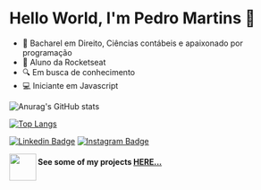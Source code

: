 # Hello World, I'm Pedro Martins :rocket:

- 📘 Bacharel em Direito, Ciências contábeis e apaixonado por programação 
- 🚀 Aluno da Rocketseat
- 🔍 Em busca de conhecimento
- 💻 Iniciante em Javascript

![Anurag's GitHub stats](https://github-readme-stats.vercel.app/api?username=pedromartinsdev&show_icons=false)

[![Top Langs](https://github-readme-stats.vercel.app/api/top-langs/?username=pedromartinsdev&layout=compact&show_icons=false)](https://github.com/pedromartinsdev)

[![Linkedin Badge](https://img.shields.io/badge/-Pedro%20Henrique-6633cc?style=flat-square&logo=Linkedin&logoColor=white&link=https://www.linkedin.com/in/pedrohenriqueoliveiramartins/)](https://www.linkedin.com/in/pedrohenriqueoliveiramartins/) [![Instagram Badge](https://img.shields.io/badge/-Pedro%20Henrique-6633cc?style=flat-square&logo=Instagram&logoColor=white&link=https://www.instagram.com/omartins.pedro/)](https://www.instagram.com/omartins.pedro/)


<a href="https://github.com/pedromartinsdev?tab=repositories&q=&type=&language=html&sort="><img src="https://www.w3.org/html/logo/downloads/HTML5_Badge_512.png" align="left" height="48" width="48" ></a>


  
  
#### See some of my projects [HERE...](https://pedromartinsdev.github.io/portfolio/)
